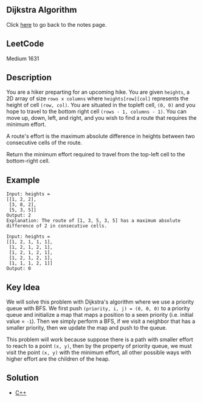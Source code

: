 ## Dijkstra Algorithm
Click [here](../notes.md) to go back to the notes page.

## LeetCode
Medium 1631

## Description
You are a hiker preparting for an upcoming hike. You are given `heights`, a 2D array of size `rows x columns` where `heights[row][col]` represents the height of cell `(row, col)`. You are situated in the topleft cell, `(0, 0)` and you hope to travel to the bottom right cell `(rows - 1, columns - 1)`. You can move up, down, left, and right, and you wish to find a route that requires the minimum effort.

A route's effort is the maximum absolute difference in heights between two consecutive cells of the route.

Return the minimum effort required to travel from the top-left cell to the bottom-right cell.

## Example
```
Input: heights =
[[1, 2, 2],
 [3, 8, 2],
 [5, 3, 5]]
Output: 2
Explanation: The route of [1, 3, 5, 3, 5] has a maximum absolute difference of 2 in consecutive cells.

Input: heights =
[[1, 2, 1, 1, 1],
 [1, 2, 1, 2, 1],
 [1, 2, 1, 2, 1],
 [1, 2, 1, 2, 1],
 [1, 1, 1, 2, 1]]
Output: 0
```

## Key Idea
We will solve this problem with Dijkstra's algorithm where we use a priority queue with BFS. We first push `(priority, i, j) = (0, 0, 0)` to a priority queue and initialize a map that maps a position to a seen priority (i.e. initial value = `-1`). Then we simply perform a BFS, if we visit a neighbor that has a smaller priority, then we update the map and push to the queue.

This problem will work because suppose there is a path with smaller effort to reach to a point `(x, y)`, then by the property of priority queue, we must visit the point `(x, y)` with the minimum effort, all other possible ways with higher effort are the children of the heap.

## Solution
- [C++](solution.cpp)

